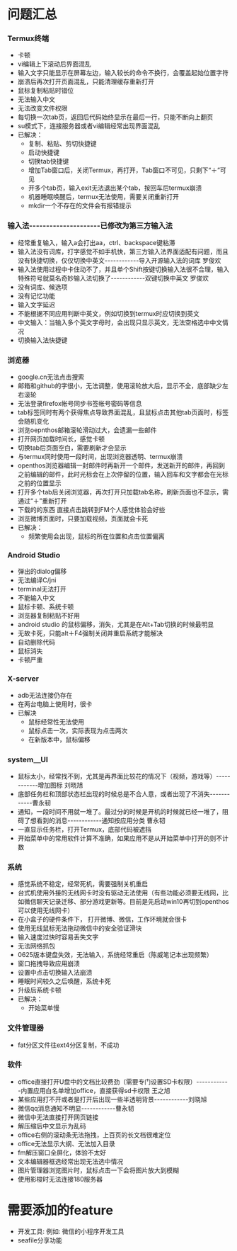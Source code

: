 # 问题汇总
### Termux终端
   - 卡顿
   - vi编辑上下滚动后界面混乱
   - 输入文字只能显示在屏幕左边，输入较长的命令不换行，会覆盖起始位置字符
   - 崩溃后再次打开页面混乱，只能清理缓存重新打开
   - 鼠标复制粘贴时错位
   - 无法输入中文
   - 无法改变文件权限
   - 每切换一次tab页，返回后代码始终显示在最后一行，只能不断向上翻页
   - su模式下，连接服务器或者vi编辑经常出现界面混乱
   - 已解决：
      - 复制、粘贴、剪切快捷键
      - 启动快捷键
      - 切换tab快捷键
      - 增加Tab窗口后，关闭Termux，再打开，Tab窗口不可见，只剩下“＋”可见
      - 开多个tab页，输入exit无法退出某个tab，按回车后termux崩溃
      - 机器睡眠唤醒后，termux无法使用，需要关闭重新打开
      - mkdir一个不存在的文件会有报错提示    

### 输入法---------------------已修改为第三方输入法
   - 经常重复输入，输入a会打出aa，ctrl、backspace键粘滞
   - 输入法没有词库，打字感觉不如手机快，第三方输入法界面适配有问题，而且没有快捷切换，仅仅切换中英文------------导入开源输入法的词库 罗俊欢
   - 输入法使用过程中卡住动不了，并且单个Shift按键切换输入法很不合理，输入特殊符号就莫名奇妙输入法切换了------------双键切换中英文 罗俊欢
   - 没有词库、候选项  
   - 没有记忆功能  
   - 输入文字延迟  
   - 不能根据不同应用判断中英文，例如切换到termux时应切换到英文
   - 中文输入：当输入多个英文字母时，会出现只显示英文，无法空格选中中文情况
   - 切换输入法快捷键

### 浏览器
   - google.cn无法点击搜索
   - 邮箱和github的字很小，无法调整，使用滚轮放大后，显示不全，底部缺少左右滚轮
   - 无法登录firefox帐号同步书签帐号密码等信息
   - tab标签同时有两个获得焦点导致界面混乱，且鼠标点击其他tab页面时，标签会随机变化
   - 浏览oepnthos邮箱滚轮滑动过大，会遗漏一些邮件 
   - 打开网页加载时间长，感觉卡顿  
   - 切换tab后页面空白，需要刷新才会显示
   - 与termux同时使用一段时间，出现浏览器透明、termux崩溃  
   - openthos浏览器编辑一封邮件时再新开一个邮件，发送新开的邮件，再回到之前编辑的邮件，此时光标会在上次停留的位置，输入回车和文字都会在光标之前的位置显示
   - 打开多个tab后关闭浏览器，再次打开只加载tab名称，刷新页面也不显示，需通过“＋”重新打开
   - 下载的的东西 直接点击跳转到FM个人感觉体验会好些
   - 浏览微博页面时，只要加载视频，页面就会卡死
   - 已解决：
      - 频繁使用会出现，鼠标的所在位置和点击位置偏离

### Android Studio
   - 弹出的dialog偏移  
   - 无法编译C/jni  
   - terminal无法打开  
   - 不能输入中文  
   - 鼠标卡顿、系统卡顿  
   - 浏览器复制粘贴不好用 
   - android studio 的鼠标偏移，消失，尤其是在Alt+Tab切换的时候最明显
   - 无故卡死，只能alt＋F4强制关闭并重启系统才能解决
   - 自动删除代码
   - 鼠标消失
   - 卡顿严重

### X-server
   - adb无法连接仍存在
   - 在两台电脑上使用时，很卡
   - 已解决
      - 鼠标经常性无法使用
      - 鼠标点击一次，实际表现为点击两次
      - 在新版本中，鼠标偏移

### system＿UI
   - 鼠标太小，经常找不到，尤其是再界面比较花的情况下（视频，游戏等）------------增加图标 刘晓旭
   - 底部任务栏和顶部状态栏出现的时候总是不合人意，或者出现了不消失------------曹永韧
   - 通知，一段时间不用就一堆了。最过分的时候是开机的时候就已经一堆了，阻碍了想看到的消息------------通知按应用分类 曹永韧
   - 一直显示任务栏，打开Termux，底部代码被遮挡
   - 开始菜单中的常用软件计算不准确，如果应用不是从开始菜单中打开的则不计数
   
### 系统
   - 感觉系统不稳定，经常死机，需要强制关机重启
   - 台式机使用外接的无线网卡时没有驱动无法使用（有些功能必须要无线网，比如微信聊天记录迁移、部分游戏更新等。目前是先启动win10再切到openthos可以使用无线网卡）
   - 在小盒子的硬件条件下， 打开微博、微信，工作环境就会很卡
   - 使用无线鼠标无法拖动微信中的安全验证滑块
   - 输入速度过快时容易丢失文字
   - 无法网络抓包
   - 0625版本键盘失效，无法输入，系统经常重启（陈威笔记本出现频繁）
   - 窗口拖拽导致应用崩溃
   - 设置中点击切换输入法崩溃
   - 睡眠时间较久之后唤醒，系统卡死
   - 升级后系统卡顿
   - 已解决：
      - 开始菜单慢

### 文件管理器
   - fat分区文件往ext4分区复制，不成功

### 软件
   - office直接打开U盘中的文档比较费劲（需要专门设置SD卡权限）------------内置应用白名单增加office，直接获得sd卡权限 王之旭
   - 某些应用打不开或者是打开后出现一些半透明背景------------刘晓旭
   - 微信qq消息通知不明显------------曹永韧
   - 微信中无法直接打开网页链接
   - 解压缩后中文显示为乱码
   - office右侧的滚动条无法拖拽，上百页的长文档很难定位
   - office无法显示大纲、无法加入目录
   - fm解压窗口全屏化，体验不太好
   - 文本编辑器框选经常出现无法选中情况
   - 图片管理器浏览图片时，鼠标点击一下会将图片放大到模糊
   - 使用影梭时无法连接180服务器
 
# 需要添加的feature
   - 开发工具: 例如: 微信的小程序开发工具
   - seafile分享功能

